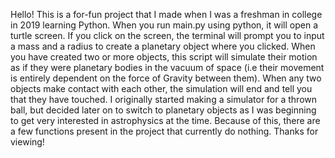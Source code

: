 Hello! 
This is a for-fun project that I made when I was a freshman in college in 2019 learning Python. When you run main.py using python, it will open a turtle screen. If you click on the screen, the terminal will prompt you to input a mass and a radius
to create a planetary object where you clicked. When you have created two or more objects, this script will simulate their motion as if they were planetary bodies in the vacuum of space (i.e their movement is entirely dependent on the force of Gravity between them).
When any two objects make contact with each other, the simulation will end and tell you that they have touched. I originally started making a simulator for a thrown ball, but decided later on to switch to planetary objects as I was beginning to get very interested in astrophysics at the time. Because of this, there are a few functions present in the project that currently do nothing.
Thanks for viewing!
